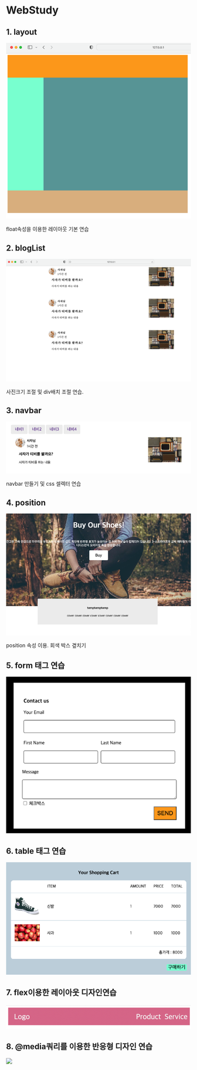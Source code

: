 # WebStudy

## 1. layout

<img src="./default.png">

float속성을 이용한 레이아웃 기본 연습

## 2. blogList

<img src="./blog.png">

사진크기 조절 및 div배치 조절 연습.

## 3. navbar

<img src="./navbar.png">

navbar 만들기 및 css 셀렉터 연습

## 4. position

<img src="./positon.png">

position 속성 이용. 회색 박스 곂치기

## 5. form 태그 연습

<img src="./formtest2.png">

## 6. table 태그 연습

<img src="./cart.png">

## 7. flex이용한 레이아웃 디자인연습

<img src="./flex.png">

## 8. @media쿼리를 이용한 반응형 디자인 연습

<img src="./reposinve.gif">
